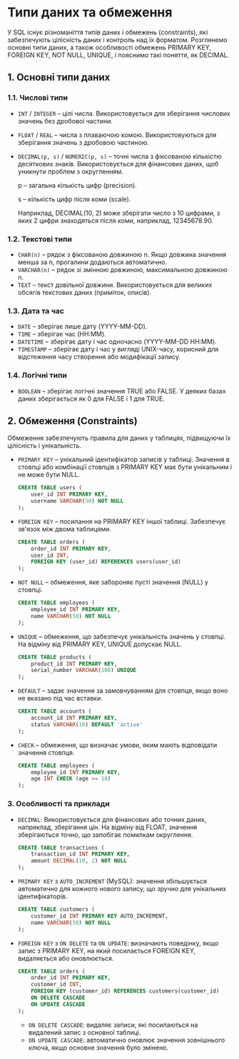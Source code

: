 # Типи даних та обмеження

У SQL існує різноманіття типів даних і обмежень (constraints), які забезпечують цілісність даних і контроль над їх форматом. Розглянемо основні типи даних, а також особливості обмежень PRIMARY KEY, FOREIGN KEY, NOT NULL, UNIQUE, і пояснимо такі поняття, як DECIMAL.

## 1. Основні типи даних

### 1.1. Числові типи
  - `INT` / `INTEGER` – цілі числа. Використовується для зберігання числових значень без дробової частини.
  - `FLOAT` / `REAL` – числа з плаваючою комою. Використовуються для зберігання значень з дробовою частиною.
  - `DECIMAL(p, s)` / `NUMERIC(p, s)` – точні числа з фіксованою кількістю десяткових знаків. Використовується для фінансових даних, щоб уникнути проблем з округленням.
    
      p – загальна кількість цифр (precision).
    
      s – кількість цифр після коми (scale).
    
      Наприклад, DECIMAL(10, 2) може зберігати число з 10 цифрами, з яких 2 цифри знаходяться після коми, наприклад, 12345678.90.

### 1.2. Текстові типи
  - `CHAR(n)` – рядок з фіксованою довжиною n. Якщо довжина значення менша за n, прогалини додаються автоматично.
  - `VARCHAR(n)` – рядок зі змінною довжиною, максимальною довжиною n.
  - `TEXT` – текст довільної довжини. Використовується для великих обсягів текстових даних (приміток, описів).

### 1.3. Дата та час
  - `DATE` – зберігає лише дату (YYYY-MM-DD).
  - `TIME` – зберігає час (HH:MM).
  - `DATETIME` – зберігає дату і час одночасно (YYYY-MM-DD HH:MM).
  - `TIMESTAMP` – зберігає дату і час у вигляді UNIX-часу, корисний для відстеження часу створення або модифікації запису.

### 1.4. Логічні типи
  - `BOOLEAN` – зберігає логічні значення TRUE або FALSE. У деяких базах даних зберігається як 0 для FALSE і 1 для TRUE.

## 2. Обмеження (Constraints)
Обмеження забезпечують правила для даних у таблицях, підвищуючи їх цілісність і унікальність.

- `PRIMARY KEY` – унікальний ідентифікатор записів у таблиці. Значення в стовпці або комбінації стовпців з PRIMARY KEY має бути унікальним і не може бути NULL.

  ```sql
  CREATE TABLE users (
      user_id INT PRIMARY KEY,
      username VARCHAR(50) NOT NULL
  );
  ```

- `FOREIGN KEY` – посилання на PRIMARY KEY іншої таблиці. Забезпечує зв'язок між двома таблицями.

  ```sql
  CREATE TABLE orders (
      order_id INT PRIMARY KEY,
      user_id INT,
      FOREIGN KEY (user_id) REFERENCES users(user_id)
  );
  ```

- `NOT NULL` – обмеження, яке забороняє пусті значення (NULL) у стовпці.

  ```sql
  CREATE TABLE employees (
      employee_id INT PRIMARY KEY,
      name VARCHAR(50) NOT NULL
  );
  ```

- `UNIQUE` – обмеження, що забезпечує унікальність значень у стовпці. На відміну від PRIMARY KEY, UNIQUE допускає NULL.

  ```sql
  CREATE TABLE products (
      product_id INT PRIMARY KEY,
      serial_number VARCHAR(100) UNIQUE
  );
  ```

- `DEFAULT` – задає значення за замовчуванням для стовпця, якщо воно не вказано під час вставки.

  ```sql
  CREATE TABLE accounts (
      account_id INT PRIMARY KEY,
      status VARCHAR(10) DEFAULT 'active'
  );
  ```

- `CHECK` – обмеження, що визначає умови, яким мають відповідати значення стовпця.

  ```sql
  CREATE TABLE employees (
      employee_id INT PRIMARY KEY,
      age INT CHECK (age >= 18)
  );
  ```

### 3. Особливості та приклади
- `DECIMAL`: Використовується для фінансових або точних даних, наприклад, зберігання цін. На відміну від FLOAT, значення зберігаються точно, що запобігає помилкам округлення.

  ```sql
  CREATE TABLE transactions (
      transaction_id INT PRIMARY KEY,
      amount DECIMAL(10, 2) NOT NULL
  );
  ```

- `PRIMARY KEY` з `AUTO_INCREMENT` (MySQL): значення збільшується автоматично для кожного нового запису, що зручно для унікальних ідентифікаторів.

  ```sql
  CREATE TABLE customers (
      customer_id INT PRIMARY KEY AUTO_INCREMENT,
      name VARCHAR(50) NOT NULL
  );
  ```

- `FOREIGN KEY` з `ON DELETE` та `ON UPDATE`: визначають поведінку, якщо запис з PRIMARY KEY, на який посилається FOREIGN KEY, видаляється або оновлюється.

  ```sql
  CREATE TABLE orders (
      order_id INT PRIMARY KEY,
      customer_id INT,
      FOREIGN KEY (customer_id) REFERENCES customers(customer_id)
      ON DELETE CASCADE
      ON UPDATE CASCADE
  );
  ```

  - `ON DELETE CASCADE`: видаляє записи, які посилаються на видалений запис з основної таблиці.
  - `ON UPDATE CASCADE`: автоматично оновлює значення зовнішнього ключа, якщо основне значення було змінено.
